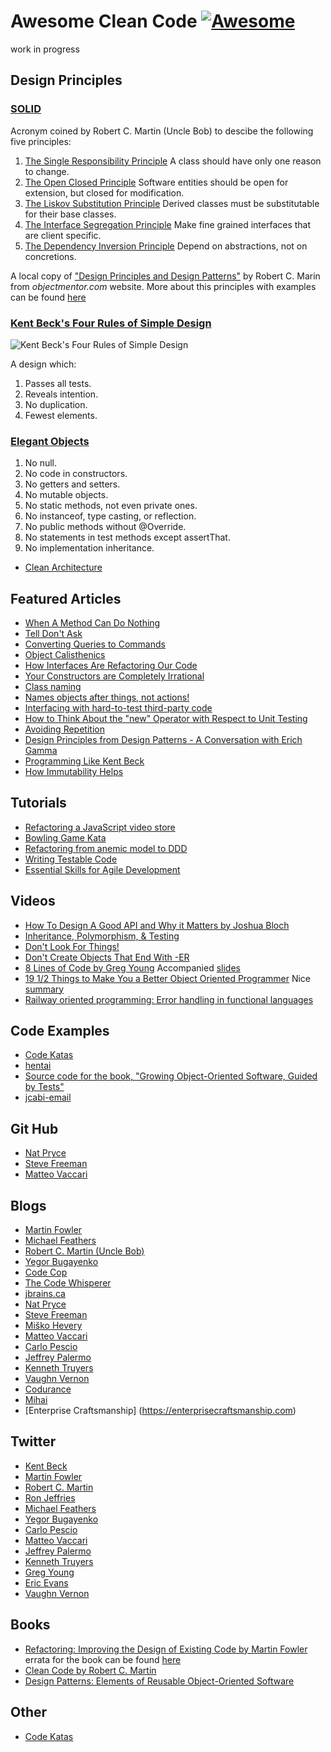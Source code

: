 # Awesome Clean Code [![Awesome](https://awesome.re/badge.svg)](https://awesome.re)
work in progress

## Design Principles
### [SOLID](http://butunclebob.com/ArticleS.UncleBob.PrinciplesOfOod)
Acronym coined by Robert C. Martin (Uncle Bob) to descibe the following five principles:
1. [The Single Responsibility Principle](https://docs.google.com/open?id=0ByOwmqah_nuGNHEtcU5OekdDMkk) A class should have only one reason to change.
2. [The Open Closed Principle](http://docs.google.com/a/cleancoder.com/viewer?a=v&pid=explorer&chrome=true&srcid=0BwhCYaYDn8EgN2M5MTkwM2EtNWFkZC00ZTI3LWFjZTUtNTFhZGZiYmUzODc1&hl=en) Software entities should be open for extension, but closed for modification.
3. [The Liskov Substitution Principle](https://drive.google.com/file/d/0BwhCYaYDn8EgNzAzZjA5ZmItNjU3NS00MzQ5LTkwYjMtMDJhNDU5ZTM0MTlh/view) Derived classes must be substitutable for their base classes.
4. [The Interface Segregation Principle](https://drive.google.com/file/d/0BwhCYaYDn8EgOTViYjJhYzMtMzYxMC00MzFjLWJjMzYtOGJiMDc5N2JkYmJi/view) Make fine grained interfaces that are client specific.
5. [The Dependency Inversion Principle](https://drive.google.com/file/d/0BwhCYaYDn8EgMjdlMWIzNGUtZTQ0NC00ZjQ5LTkwYzQtZjRhMDRlNTQ3ZGMz/view) Depend on abstractions, not on concretions.

A local copy of ["Design Principles and Design Patterns"](https://github.com/kkisiele/awesome-clean-code/raw/master/principles_and_patterns.pdf) by Robert C. Marin from _objectmentor.com_ website.
More about this principles with examples can be found [here](https://lostechies.com/wp-content/uploads/2011/03/pablos_solid_ebook.pdf)

### [Kent Beck's Four Rules of Simple Design](https://martinfowler.com/bliki/BeckDesignRules.html)
![Kent Beck's Four Rules of Simple Design](https://github.com/kkisiele/awesome-clean-code/raw/master/kent_beck_simple_design.jpg "Kent Beck's Four Rules of Simple Design")

A design which:
1. Passes all tests.
2. Reveals intention.
3. No duplication.
4. Fewest elements.

### [Elegant Objects](http://www.elegantobjects.org)
1. No null.
2. No code in constructors.
3. No getters and setters.
4. No mutable objects.
5. No static methods, not even private ones.
6. No instanceof, type casting, or reflection.
7. No public methods without @Override.
8. No statements in test methods except assertThat.
9. No implementation inheritance.

* [Clean Architecture](https://8thlight.com/blog/uncle-bob/2012/08/13/the-clean-architecture.html)


## Featured Articles
* [When A Method Can Do Nothing](https://michaelfeathers.silvrback.com/when-it-s-okay-for-a-method-to-do-nothing)
* [Tell Don't Ask](https://martinfowler.com/bliki/TellDontAsk.html)
* [Converting Queries to Commands](https://michaelfeathers.silvrback.com/converting-queries-to-commands)
* [Object Calisthenics](https://www.bennadel.com/resources/uploads/2012/ObjectCalisthenics.pdf)
* [How Interfaces Are Refactoring Our Code](http://www.amihaiemil.com/2017/08/12/how-interfaces-are-refactoring-our-code.html)
* [Your Constructors are Completely Irrational](http://blog.thecodewhisperer.com/permalink/your-constructors-are-completely-irrational)
* [Class naming](http://objology.blogspot.com/2011/09/one-of-best-bits-of-programming-advice.html)
* [Names objects after things, not actions!](http://matteo.vaccari.name/blog/archives/743)
* [Interfacing with hard-to-test third-party code](http://misko.hevery.com/2009/01/04/interfacing-with-hard-to-test-third-party-code/)
* [How to Think About the "new" Operator with Respect to Unit Testing](http://misko.hevery.com/2008/07/08/how-to-think-about-the-new-operator/)
* [Avoiding Repetition](https://www.martinfowler.com/ieeeSoftware/repetition.pdf)
* [Design Principles from Design Patterns - A Conversation with Erich Gamma](https://www.artima.com/lejava/articles/designprinciplesP.html)
* [Programming Like Kent Beck](https://blog.iterate.no/2012/06/20/programming-like-kent-beck/)
* [How Immutability Helps](https://www.yegor256.com/2014/11/07/how-immutability-helps.html)

## Tutorials
* [Refactoring a JavaScript video store](https://martinfowler.com/articles/refactoring-video-store-js)
* [Bowling Game Kata](http://butunclebob.com/ArticleS.UncleBob.TheBowlingGameKata)
* [Refactoring from anemic model to DDD](https://blog.pragmatists.com/refactoring-from-anemic-model-to-ddd-880d3dd3d45f)
* [Writing Testable Code](http://misko.hevery.com/code-reviewers-guide)
* [Essential Skills for Agile Development](http://www2.cpttm.org.mo/cyberlab/softdev/ESAD/)

## Videos
* [How To Design A Good API and Why it Matters by Joshua Bloch](https://www.youtube.com/watch?v=aAb7hSCtvGw)
* [Inheritance, Polymorphism, & Testing](https://www.youtube.com/watch?v=4F72VULWFvc)
* [Don't Look For Things!](https://www.youtube.com/watch?v=RlfLCWKxHJ0)
* [Don't Create Objects That End With -ER](https://www.youtube.com/watch?v=WpP4rIhh5e4)
* [8 Lines of Code by Greg Young](https://www.infoq.com/presentations/8-lines-code-refactoring) Accompanied [slides](https://github.com/kkisiele/awesome-clean-code/raw/master/GregYoung_8LinesOfCode.pdf)
* [19 1/2 Things to Make You a Better Object Oriented Programmer](https://vimeo.com/17151526) Nice [summary](http://www.simpletechture.nl/blog/2011/objectoriented/)
* [Railway oriented programming: Error handling in functional languages](https://vimeo.com/113707214)

## Code Examples
* [Code Katas](https://github.com/kkisiele/codekata)
* [hentai](https://github.com/jakubnabrdalik/hentai)
* [Source code for the book, "Growing Object-Oriented Software, Guided by Tests"](https://github.com/sf105/goos-code)
* [jcabi-email](https://github.com/jcabi/jcabi-email)

## Git Hub
* [Nat Pryce](https://github.com/npryce)
* [Steve Freeman](https://github.com/sf105)
* [Matteo Vaccari](https://github.com/xpmatteo)

## Blogs
* [Martin Fowler](https://martinfowler.com/bliki)
* [Michael Feathers](https://michaelfeathers.silvrback.com)
* [Robert C. Martin (Uncle Bob)](https://blog.cleancoder.com)
* [Yegor Bugayenko](http://www.yegor256.com)
* [Code Cop](http://blog.code-cop.org)
* [The Code Whisperer](http://blog.thecodewhisperer.com)
* [jbrains.ca](http://blog.jbrains.ca)
* [Nat Pryce](http://www.natpryce.com)
* [Steve Freeman](http://www.m3p.co.uk/blog)
* [Miško Hevery](http://misko.hevery.com)
* [Matteo Vaccari](http://matteo.vaccari.name/blog)
* [Carlo Pescio](http://www.carlopescio.com)
* [Jeffrey Palermo](http://jeffreypalermo.com)
* [Kenneth Truyers](https://www.kenneth-truyers.net)
* [Vaughn Vernon](http://forcomprehension.com/blog/)
* [Codurance](https://codurance.com/publications/)
* [Mihai](https://www.amihaiemil.com)
* [Enterprise Craftsmanship] (https://enterprisecraftsmanship.com)

## Twitter
* [Kent Beck](https://twitter.com/kentbeck)
* [Martin Fowler](https://twitter.com/martinfowler)
* [Robert C. Martin](https://twitter.com/unclebobmartin)
* [Ron Jeffries](https://twitter.com/RonJeffries)
* [Michael Feathers](https://twitter.com/mfeathers)
* [Yegor Bugayenko](https://twitter.com/yegor256)
* [Carlo Pescio](https://twitter.com/carlopescio)
* [Matteo Vaccari](https://twitter.com/xpmatteo)
* [Jeffrey Palermo](https://twitter.com/jeffreypalermo)
* [Kenneth Truyers](https://twitter.com/kennethtruyers)
* [Greg Young](https://twitter.com/gregyoung)
* [Eric Evans](https://twitter.com/ericevans0)
* [Vaughn Vernon](https://twitter.com/VaughnVernon)

## Books
* [Refactoring: Improving the Design of Existing Code by Martin Fowler](https://www.amazon.com/Refactoring-Improving-Existing-Addison-Wesley-Technology-ebook/dp/B007WTFWJ6) errata for the book can be found [here](https://martinfowler.com/refactoringErrata.html)
* [Clean Code by Robert C. Martin](https://www.amazon.com/Clean-Code-Handbook-Software-Craftsmanship-ebook/dp/B001GSTOAM)
* [Design Patterns: Elements of Reusable Object-Oriented Software](https://www.amazon.com/Design-Patterns-Object-Oriented-Addison-Wesley-Professional-ebook/dp/B000SEIBB8)

## Other
* [Code Katas](http://codekata.com)
